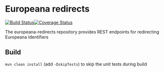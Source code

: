 # Europeana redirects

[![Build Status](https://travis-ci.org/europeana/europeana-redirects.svg?branch=master)](https://travis-ci.org/europeana/europeana-redirects)[![Coverage Status](https://coveralls.io/repos/github/europeana/europeana-redirects/badge.svg?branch=master)](https://coveralls.io/github/europeana/europeana-redirects?branch=master)

The europeana-redirects repository provides REST endpoints for redirecting Europeana Identifiers

## Build
``mvn clean install`` (add ``-DskipTests``) to skip the unit tests during build